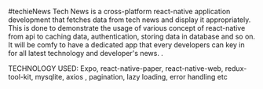 #techieNews
Tech News is a cross-platform react-native application development that fetches data from tech news and display it appropriately. This is done to demonstrate the usage of various concept of react-native from api to caching data, authentication, storing data in database and so on. It will be comfy to have a dedicated app that every developers can key in for all latest technology and developer's news. .

TECHNOLOGY USED: Expo, react-native-paper, react-native-web, redux-tool-kit, mysqlite, axios , pagination, lazy loading, error handling etc

